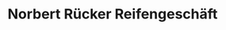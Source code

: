 ---
title: "Norbert Rücker Reifengeschäft"
url: /solms/norbert-ruecker-reifengeschaeft/
shop: Reifen
---